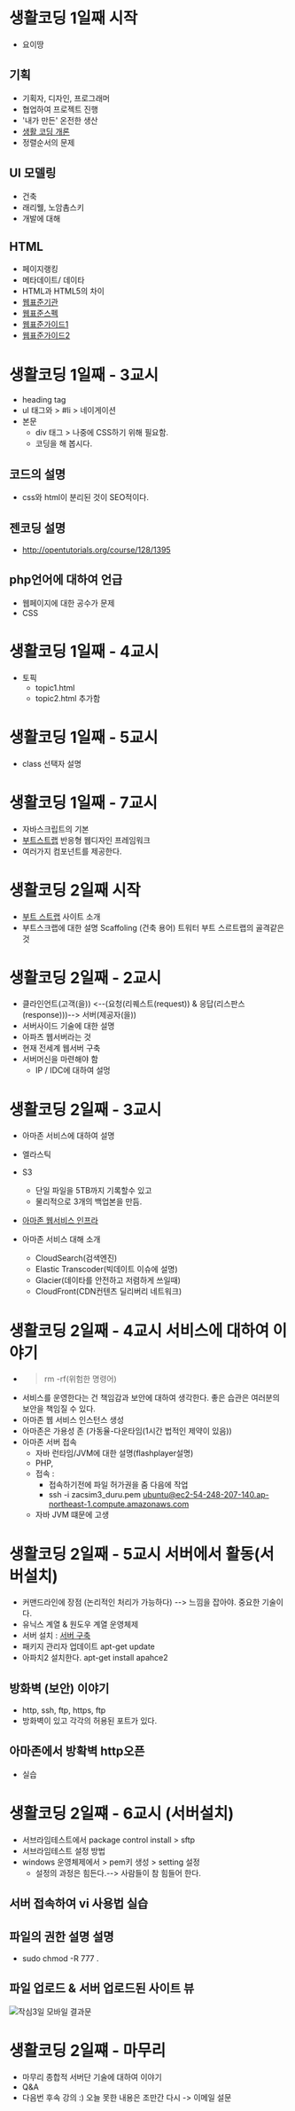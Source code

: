 # 생활코딩 1일째 시작
- 요이땅

## 기획
- 기획자, 디자인, 프로그래머
- 협업하여 프로젝트 진행
- '내가 만든' 온전한 생산
- [생활 코딩 개론](http://egoing.net/1311)
- 정렬순서의 문제

## UI 모델링
- 건축
- 래리웰, 노암촘스키
- 개발에 대해

## HTML
- 페이지랭킹
- 메타데이트/ 데이타
- HTML과 HTML5의 차이
- [웹표준기관](http://www.w3c.org)
- [웹표준스펙](http://www.w3.org/TR)
- [웹표준가이드1](http://open-stand.org/)
- [웹표준가이드2](http://docs.webplatform.org/wiki/Main_Page)

# 생활코딩 1일째 - 3교시
- heading tag
- ul 태그와 > #li >  네이게이션
- 본문
	- div 태그 > 나중에 CSS하기 위해 필요함.
	- 코딩을 해 봅시다.

## 코드의 설명
- css와 html이 분리된 것이 SEO적이다.

## 젠코딩 설명
- http://opentutorials.org/course/128/1395

## php언어에 대하여 언급
- 웹페이지에 대한 공수가 문제
- CSS


# 생활코딩 1일째 - 4교시
- 토픽 
  - topic1.html
  - topic2.html 추가함


# 생활코딩 1일째 - 5교시
 - class 선택자 설명


# 생활코딩 1일째 - 7교시
 - 자바스크립트의 기본
 - [부트스트랩](http://twitter.github.com/bootstrap/) 반응형 웹디자인 프레임워크
 - 여러가지 컴포넌트를 제공한다.
    


# 생활코딩 2일째 시작
- [부트 스트랩](http://github.com) 사이트 소개
- 부트스크랩에 대한 설명 Scaffoling (건축 용어) 트워터 부트 스르트랩의 골격같은 것

# 생활코딩 2일째 - 2교시
- 클라인언트(고객(을)) <--(요청(리퀘스트(request)) & 응답(리스판스(response)))--> 서버(제공자(을))
- 서버사이드 기술에 대한 설명
- 아파츠 웹서버라는 것
- 현재 전세계 웹서버 구축
- 서버머신을 마련해야 함
	- IP / IDC에 대하여 설멍

# 생활코딩 2일째 - 3교시
- 아마존 서비스에 대하여 설명
- 엘라스틱
- S3
	- 단일 파일을 5TB까지 기록할수 있고
	- 물리적으로 3개의 백업본을 만듬.

- [아마존 웹서비스 인프라](http://aws.amazon.com)
- 아마존 서비스 대해 소개
    - CloudSearch(검색엔진)
    - Elastic Transcoder(빅데이트 이슈에 설명)
    - Glacier(데이타를 안전하고 저렴하게 쓰일때)
    - CloudFront(CDN컨텐츠 딜리버리 네트워크)

# 생활코딩 2일째 - 4교시 서비스에 대하여 이야기
- > rm -rf(위험한 명령어)
- 서비스를 운영한다는 건 책임감과 보안에 대하여 생각한다. 좋은 습관은 여러분의 보안을 책임질 수 있다.
- 아마존 웹 서비스 인스턴스 생성
- 아마존은 가용성 존 (가동율-다운타임(1시간 법적인 제약이 있음))
- 아마존 서버 접속
	- 자바 런타임/JVM에 대한 설명(flashplayer설명) 
	- PHP, 
	 - 접속 :
	 	- 접속하기전에 파일 허가권을 줌 다음에 작업
	 	- ssh -i zacsim3_duru.pem ubuntu@ec2-54-248-207-140.ap-northeast-1.compute.amazonaws.com
     - 자바 JVM 떄문에 고생

# 생활코딩 2일째 - 5교시 서버에서 활동(서버설치)
- 커맨드라인에 장점 (논리적인 처리가 가능하다) --> 느낌을 잡아야. 중요한 기술이다.
- 유닉스 계열 & 원도우 계열 운영체제
- 서버 설치 : [서버 구축](http://opentutorials.org/course/488/2602)
- 패키지 관리자 업데이트 apt-get update
- 아파치2 설치한다. apt-get install apahce2

## 방화벽 (보안) 이야기
- http, ssh, ftp, https, ftp
- 방화벽이 있고 각각의 허용된 포트가 있다. 

## 아마존에서 방확벽 http오픈
- 실습


# 생활코딩 2일쨰 - 6교시 (서버설치)
- 서브라임테스트에서 package control install > sftp
- 서브라임테스트 설정 방법
- windows 운영체제에서 > pem키 생성 > setting 설정
	- 설정의 과정은 힘든다.--> 사람들이 참 힘들어 한다.

## 서버 접속하여 vi 사용법 실습

## 파일의 권한 설명 설명
- sudo chmod -R 777 .

## 파일 업로드 & 서버 업로드된 사이트 뷰
![작심3일 모바일 결과문](./images/complete_mobile.png "공동공부")


# 생활코딩 2일쨰 - 마무리
- 마무리 종합적 서버단 기술에 대하여 이야기
- Q&A
- 다음번 후속 강의 :) 오늘 못한 내용은 조만간 다시 -> 이메일 설문










